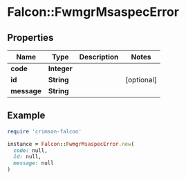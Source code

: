 # Falcon::FwmgrMsaspecError

## Properties

| Name | Type | Description | Notes |
| ---- | ---- | ----------- | ----- |
| **code** | **Integer** |  |  |
| **id** | **String** |  | [optional] |
| **message** | **String** |  |  |

## Example

```ruby
require 'crimson-falcon'

instance = Falcon::FwmgrMsaspecError.new(
  code: null,
  id: null,
  message: null
)
```

